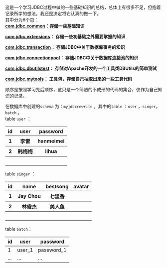 这是一个学习JDBC过程中做的一些基础知识的总结，总体上有很多不足，但抱着记录所学的想法，我还是决定将它认真的做一下。  
其中分为6个包：  
**[com.jdbc.common](https://github.com/StephenHuge/MyJDBCReWrite/tree/master/src/com/jdbc/common)：存储一些基础知识**  

**[com.jdbc.extensions](https://github.com/StephenHuge/MyJDBCReWrite/tree/master/src/com/jdbc/extensions)： 存储一些初基础之外需要掌握的知识**  

**[com.jdbc.transaction](https://github.com/StephenHuge/MyJDBCReWrite/tree/master/src/com/jdbc/transaction)： 存储JDBC中关于数据库事务的知识**  

**[com.jdbc.connectionpool](https://github.com/StephenHuge/MyJDBCReWrite/tree/master/src/com/jdbc/connectionpool)： 存储JDBC中关于数据库连接池的知识**  

**[com.jdbc.dbutilstest](https://github.com/StephenHuge/MyJDBCReWrite/tree/master/src/com/jdbc/dbutilstest)： 存储对Apache开发的一个工具类DBUtils的简单测试**  

**[com.jdbc.mytools](https://github.com/StephenHuge/MyJDBCReWrite/tree/master/src/com/jdbc/mytools)： 工具包，存储自己抽取出来的一些工具代码**  


顺序是按照学习先后顺序，这只是一个简陋的不成形的代码的集合，仅作为自己知识的记录。  

在数据库中创建的`schema` 为：`myjdbcrewrite` ，其中的`table` ：`user` ，`singer`，`batch`  。   
table `user` ：  

<table>
        <tr>
            <th>id</th>
            <th>user</th>
            <th>password</th>
        </tr>
        <tr>
            <th>1</th>
            <th>李雷</th>
            <th>hanmeimei</th>
        </tr>
        <tr>
            <th>2</th>
            <th>韩梅梅</th>
            <th>lihua</th>
        </tr>
        <tr>
            <th>　</th>
            <th>　</th>
            <th>　</th>
        </tr>
</table>

table `singer` ：  


<table>
        <tr>
            <th>id</th>
            <th>name</th>
            <th>bestsong</th>
			<th>avatar</th>
        </tr>
        <tr>
            <th>1</th>
            <th>Jay Chou</th>
            <th>七里香</th>
            <th>　</th>
        </tr>
        <tr>
            <th>2</th>
            <th>林俊杰</th>
            <th>美人鱼</th>
            <th>　</th>
        </tr>
        <tr>
            <th>　</th>
            <th>　</th>
            <th>　</th>
            <th>　</th>
        </tr>
    </table>

table `batch`：  

id | user | password 	  
--- | --- |---  
1 |user_1|password_1
...|...|...|
